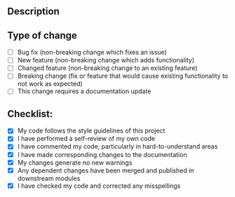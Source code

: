 ## Description


## Type of change

- [ ] Bug fix (non-breaking change which fixes an issue)
- [ ] New feature (non-breaking change which adds functionality)
- [ ] Changed feature (non-breaking change to an existing feature)
- [ ] Breaking change (fix or feature that would cause existing functionality to not work as expected)
- [ ] This change requires a documentation update

## Checklist:

- [x] My code follows the style guidelines of this project
- [x] I have performed a self-review of my own code
- [x] I have commented my code, particularly in hard-to-understand areas
- [x] I have made corresponding changes to the documentation
- [x] My changes generate no new warnings
- [x] Any dependent changes have been merged and published in downstream modules
- [x] I have checked my code and corrected any misspellings
